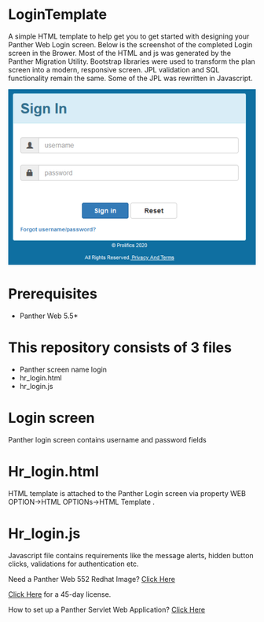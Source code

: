 # LoginTemplate
A simple HTML template to help get you to get started with designing your Panther Web Login screen. Below is the screenshot of the completed Login screen in the Brower.  Most of the HTML  and js was generated by the Panther Migration Utility. Bootstrap libraries were used to transform the plan screen into a modern, responsive screen.  JPL validation and SQL functionality remain the same. Some of the JPL was rewritten in Javascript.

![](login.PNG)

# Prerequisites
  * Panther Web 5.5*
    
# This repository consists of 3 files
  * Panther screen name login
  * hr_login.html
  * hr_login.js
  
# Login screen
Panther  login  screen  contains username and password fields

# Hr_login.html
HTML template  is attached to the Panther Login screen via property  WEB OPTION->HTML OPTIONs->HTML Template .

# Hr_login.js
Javascript file contains requirements like the message alerts, hidden button clicks, validations for authentication etc.

Need a Panther Web 552 Redhat Image? [Click Here](https://hub.docker.com/r/prolificspanther/pantherweb)

[Click Here](https://www.prolifics.com/panther-trial-license-request) for a 45-day license.

How to set up a Panther Servlet Web Application? [Click Here](https://github.com/ProlificsPanther/PantherWeb/releases)
